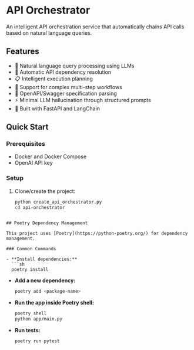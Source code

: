 # API Orchestrator

An intelligent API orchestration service that automatically chains API calls based on natural language queries.

## Features

- 🤖 Natural language query processing using LLMs
- 🔗 Automatic API dependency resolution
- 📋 Intelligent execution planning
- 🔄 Support for complex multi-step workflows
- 📖 OpenAPI/Swagger specification parsing
- ⚡ Minimal LLM hallucination through structured prompts
- 🔧 Built with FastAPI and LangChain

## Quick Start

### Prerequisites
- Docker and Docker Compose
- OpenAI API key

### Setup

1. Clone/create the project:
   ```bash
   python create_api_orchestrator.py
   cd api-orchestrator
```

## Poetry Dependency Management

This project uses [Poetry](https://python-poetry.org/) for dependency management.

### Common Commands

- **Install dependencies:**
  ```sh
  poetry install
  ```
- **Add a new dependency:**
  ```sh
  poetry add <package-name>
  ```
- **Run the app inside Poetry shell:**
  ```sh
  poetry shell
  python app/main.py
  ```
- **Run tests:**
  ```sh
  poetry run pytest
  ```
